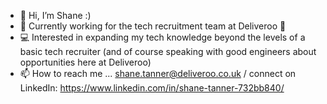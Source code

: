 - 👋 Hi, I’m Shane :)
- 👀 Currently working for the tech recruitment team at Deliveroo 🚴
- 💻 Interested in expanding my tech knowledge beyond the levels of a basic tech recruiter (and of course speaking with good engineers about opportunities here at Deliveroo)
- 📫 How to reach me ... shane.tanner@deliveroo.co.uk / connect on LinkedIn: https://www.linkedin.com/in/shane-tanner-732bb840/

<!---
ShaneTanner24/ShaneTanner24 is a ✨ special ✨ repository because its `README.md` (this file) appears on your GitHub profile.
You can click the Preview link to take a look at your changes.
--->
